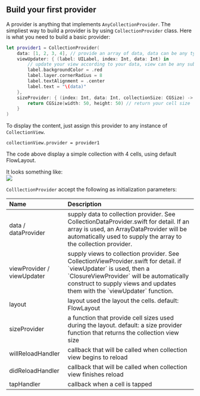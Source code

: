 ## Build your first provider

A provider is anything that implements `AnyCollectionProvider`. The simpliest way to build a provider is by using `CollectionProvider` class. Here is what you need to build a basic provider:

```swift
let provider1 = CollectionProvider(
    data: [1, 2, 3, 4], // provide an array of data, data can be any type
    viewUpdater: { (label: UILabel, index: Int, data: Int) in
        // update your view according to your data, view can be any subclass of UIView
        label.backgroundColor = .red
        label.layer.cornerRadius = 8
        label.textAlignment = .center
        label.text = "\(data)"
    },
    sizeProvider: { (index: Int, data: Int, collectionSize: CGSize) -> CGSize in
        return CGSize(width: 50, height: 50) // return your cell size
    }
)
```

To display the content, just assign this provider to any instance of `CollectionView`.

```
collectionView.provider = provider1
```

The code above display a simple collection with 4 cells, using default FlowLayout.

It looks something like:  
![](https://cdn.rawgit.com/SoySauceLab/CollectionKit/c36d783/Resources/example1.svg)

`ColllectionProvider` accept the following as initialization parameters:

| Name | Description |
| :--- | :--- |
| data / dataProvider | supply data to collection provider. See CollectionDataProvider.swift for detail. If an array is used, an ArrayDataProvider will be automatically used to supply the array to the collection provider. |
| viewProvider / viewUpdater | supply views to collection provider. See CollectionViewProvider.swift for detail. if \`viewUpdater\` is used, then a \`ClosureViewProvider\` will be automatically construct to supply views and updates them with the \`viewUpdater\` function. |
| layout | layout used the layout the cells. default: FlowLayout |
| sizeProvider | a function that provide cell sizes used during the layout. default: a size provider function that returns the collection view size |
| willReloadHandler | callback that will be called when collection view begins to reload |
| didReloadHandler | callback that will be called when collection view finishes reload |
| tapHandler | callback when a cell is tapped |



